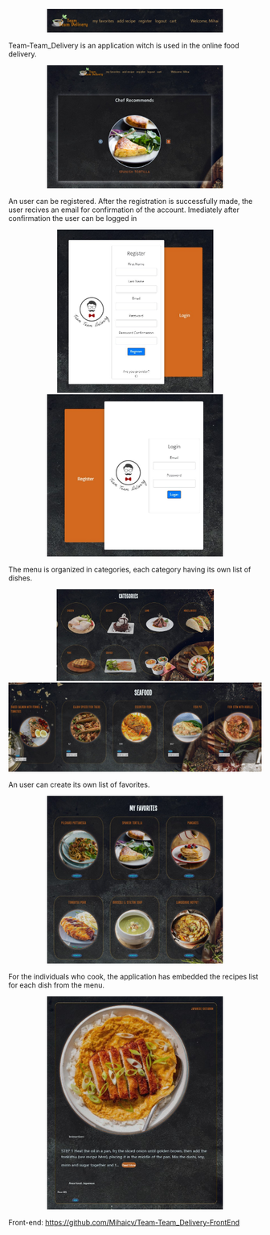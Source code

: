 

<p align="center">
<img  src="images/poza16.jpg" width="350">
</p>

Team-Team_Delivery is an application witch is used in the online food delivery.




<p align="center">
<img src="images/poza10.jpg" width="350">
  </p>

An user can be registered. After the registration is successfully made, the user recives an email for confirmation of the account. Imediately after confirmation the user can be logged in

<p align="center">
  <img src="images/poza13.jpg" width="311" title="hover text">
  <img src="images/poza14.jpg" width="350" >
</p>


The menu is organized in categories, each category having its own list of dishes.

<p align="center">
  <img src="images/poza11.jpg" width="313" title="hover text">
  <img src="images/poza17.jpg" width="510" >
</p>

An user can create its own list of favorites.
<p align="center">
<img src="images/poza12.jpg" width="350">
</p>

For the individuals who cook, the application has embedded the recipes list for each dish from the menu.
<p align="center">
<img  src="images/poza15.jpg" width="350">
</p>


Front-end: https://github.com/Mihaicv/Team-Team_Delivery-FrontEnd



